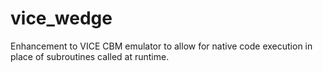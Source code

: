 # vice_wedge
Enhancement to VICE CBM emulator to allow for native code execution in place of subroutines called at runtime.
